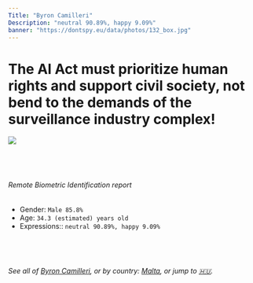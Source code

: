 ```yaml
---
Title: "Byron Camilleri"
Description: "neutral 90.89%, happy 9.09%"
banner: "https://dontspy.eu/data/photos/132_box.jpg"
---
```


# The AI Act must prioritize human rights and support civil society, not bend to the demands of the surveillance industry complex!

<link rel="stylesheet" type="text/css" href="/css/blog.css" />

<div class="is-fake" hidden>

_This image is **clearly fake**_, yet we [continue to collect them because the AI Act negotiations](/blog/why-deepfake/) are heading in a direction that will only make people's lives more complicated. For a more in-depth explanation, read: [Double threat: why losing the battle against Face Biometrics would fuel the proliferation of deepfakes](/blog/the-dual-threat-how-losing-the-biometric-battle-fuels-deepfake-proliferation/).


</div>

<!-- <img src="https://dontspy.eu/data/photos/54_box.jpg" /> -->
<img src="https://dontspy.eu/data/photos/132_box.jpg" />

## <br>

###### Remote Biometric Identification report

* <span class="label">Gender:</span> `Male 85.8%`
* <span class="label">Age:</span> `34.3 (estimated) years old`
* <span class="label">Expressions::</span> `neutral 90.89%, happy 9.09%`

## <br>

###### See all of [Byron Camilleri](/policymaker#Byron%20Camilleri), or by country: [Malta](/country#Malta), or jump to [🇭🇺](/x/41).

## <br>

